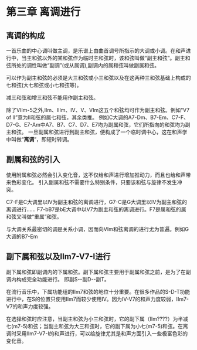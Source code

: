 # 第三章 离调进行

## 离调的构成

一首乐曲的中心调叫做主调，是乐谱上由曲首调号所指示的大调或小调。在和声进行中，当主和弦以外的某和弦作为临时主和弦时，该和弦叫做“副主和弦”。副主和弦所处的调性叫做“副调”(或从属调),副调内的属和弦叫做副属和弦。

可以作为副主和弦的必须是大三和弦或小三和弦以及在这两种三和弦基础上构成的七和弦(大七和弦或小七和弦等)。

减三和弦和增三和弦不能用作副主和弦。

除了VIIm-5之外,IIm、IIIm、IV、V、VIm这五个和弦均可作为副主和弦。例如“V7 of II”意为II和弦的属七和弦，其余类推。
例如C大调的A7-Dm、B7-Em、C7-F、D7-G、E7-Am中A7、B7、C7、D7、E7均为副属和弦，它们所指向的和弦均为副主和弦。
一旦副属和弦进行到副主和弦，便构成了一个临时调中心，这在和声学中叫做“**离调**”，即短时转调。

## 副属和弦的引入

使用附属和弦必然会引入变化音，这不仅给和声进行增加推动力，而且也给和声带来色彩变化。
引入副属和弦不需要什么特别条件，只要该和弦与旋律不发生冲突。

C7-F是C大调里以IV为副主和弦的离调进行，G7-C是G大调里以IV为副主和弦的离调进行......
F7-bB7是bE大调中以V7为副主和弦的离调进行。F7是属和弦的属和弦又叫做“重属”和弦。

与大调关系最密切的调是关系小调，因而向VIm和弦离调的进行尤为普遍。例如G大调的B7-Em

## 副下属和弦以及IIm7-V7-I进行

副下属和弦即副调内的下属和弦。副下属和弦主要用于副属和弦之前，是为了在副调内构成完全功能进行。
即副S--副D--副T。

在流行音乐中，下属功能组的IIm7和弦的地位十分重要。在很多作品的S-D-T功能进行中，在S的位置只使用IIm7而较少使用IV。因为IV-V7的和声力度较弱，IIm7-V7的和声力度较强。

在选择和弦时应注意，当副主和弦为小三和弦时，它的副下属（IIm????）为半减七(m7-5)和弦；当副主和弦为大三和弦时，它的副下属为小七(m7-5)和弦。在离调时采用IIm7-V7-I的和声进行，可以给旋律尤其是和声方面引入一些极富色彩的变化音。
